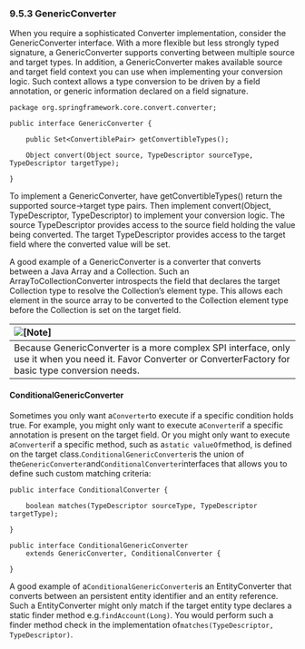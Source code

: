 ### 9.5.3 GenericConverter

When you require a sophisticated Converter implementation, consider the GenericConverter interface. With a more flexible but less strongly typed signature, a GenericConverter supports converting between multiple source and target types. In addition, a GenericConverter makes available source and target field context you can use when implementing your conversion logic. Such context allows a type conversion to be driven by a field annotation, or generic information declared on a field signature.

```
package org.springframework.core.convert.converter;

public interface GenericConverter {

    public Set<ConvertiblePair> getConvertibleTypes();

    Object convert(Object source, TypeDescriptor sourceType, TypeDescriptor targetType);

}
```

To implement a GenericConverter, have getConvertibleTypes\(\) return the supported source→target type pairs. Then implement convert\(Object, TypeDescriptor, TypeDescriptor\) to implement your conversion logic. The source TypeDescriptor provides access to the source field holding the value being converted. The target TypeDescriptor provides access to the target field where the converted value will be set.

A good example of a GenericConverter is a converter that converts between a Java Array and a Collection. Such an ArrayToCollectionConverter introspects the field that declares the target Collection type to resolve the Collection’s element type. This allows each element in the source array to be converted to the Collection element type before the Collection is set on the target field.

| ![](https://docs.spring.io/spring/docs/4.3.11.RELEASE/spring-framework-reference/html/images/note.png "\[Note\]") |
| :--- |
| Because GenericConverter is a more complex SPI interface, only use it when you need it. Favor Converter or ConverterFactory for basic type conversion needs. |

#### ConditionalGenericConverter

Sometimes you only want a`Converter`to execute if a specific condition holds true. For example, you might only want to execute a`Converter`if a specific annotation is present on the target field. Or you might only want to execute a`Converter`if a specific method, such as a`static valueOf`method, is defined on the target class.`ConditionalGenericConverter`is the union of the`GenericConverter`and`ConditionalConverter`interfaces that allows you to define such custom matching criteria:

```
public interface ConditionalConverter {

    boolean matches(TypeDescriptor sourceType, TypeDescriptor targetType);

}

public interface ConditionalGenericConverter
    extends GenericConverter, ConditionalConverter {

}
```

A good example of a`ConditionalGenericConverter`is an EntityConverter that converts between an persistent entity identifier and an entity reference. Such a EntityConverter might only match if the target entity type declares a static finder method e.g.`findAccount(Long)`. You would perform such a finder method check in the implementation of`matches(TypeDescriptor, TypeDescriptor)`.

